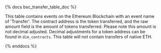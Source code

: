 {% docs bsc_transfer_table_doc %}

This table contains events on the Ethereum Blockchain with an event name of 'Transfer'. The contract address is the token transferred, and the raw amount field is the amount of tokens transferred. Please note this amount is not decimal adjusted. Decimal adjustments for a token address can be found in ```dim_contracts```. This table will not contain transfers of native ETH.

{% enddocs %}